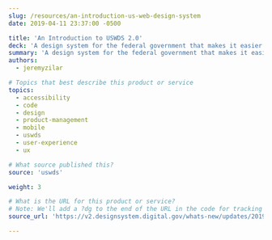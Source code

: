 ```yaml
---
slug: /resources/an-introduction-us-web-design-system
date: 2019-04-11 23:37:00 -0500

title: 'An Introduction to USWDS 2.0'
deck: 'A design system for the federal government that makes it easier to build accessible, mobile-friendly government websites for the American public'
summary: 'A design system for the federal government that makes it easier to build accessible, mobile-friendly government websites for the American public'
authors:
  - jeremyzilar

# Topics that best describe this product or service
topics:
  - accessibility
  - code
  - design
  - product-management
  - mobile
  - uswds
  - user-experience
  - ux

# What source published this?
source: 'uswds'

weight: 3

# What is the URL for this product or service?
# Note: We'll add a ?dg to the end of the URL in the code for tracking purposes
source_url: 'https://v2.designsystem.digital.gov/whats-new/updates/2019/04/08/introducing-uswds-2-0/'

---
```

